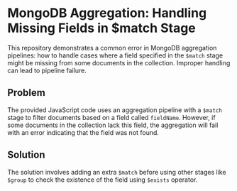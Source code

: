 # MongoDB Aggregation: Handling Missing Fields in $match Stage

This repository demonstrates a common error in MongoDB aggregation pipelines: how to handle cases where a field specified in the `$match` stage might be missing from some documents in the collection.  Improper handling can lead to pipeline failure.

## Problem

The provided JavaScript code uses an aggregation pipeline with a `$match` stage to filter documents based on a field called `fieldName`. However, if some documents in the collection lack this field, the aggregation will fail with an error indicating that the field was not found. 

## Solution

The solution involves adding an extra `$match` before using other stages like `$group` to check the existence of the field using `$exists` operator.